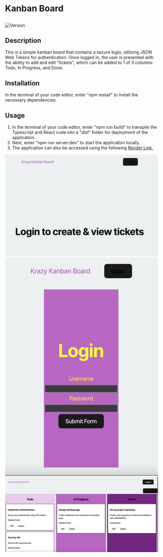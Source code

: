 # Kanban Board

##

   ![Version](https://img.shields.io/badge/Version-1.0.0-blue)

## Description

This is a simple kanban board that contains a secure login, utilizing JSON Web Tokens for authentication. Once logged in, the user is presented with the ability to add and edit "tickets", which can be added to 1 of 3 columns: Todo, In Progress, and Done. 

## Installation

In the terminal of your code editor, enter "npm install" to install the necessary dependencies.

## Usage

1. In the terminal of your code editor, enter "npm run build" to transpile the Typescript and React code into a "dist" folder for deployment of the application. 
2. Next, enter "npm run server:dev" to start the application locally.
3. The application can also be accessed using the following [Render Link.](https://kanban-board-wkbx.onrender.com)

![Home Pg Screenshot](./client/src/assets/Screenshot%202025-01-21%20at%208.56.54%20PM.png)
![Login Pg Screenshot](./client/src/assets/Screenshot%202025-01-21%20at%208.57.11%20PM.png)
![Board Pg Screenshot](./client/src/assets/Screenshot%202025-01-21%20at%208.57.40%20PM.png)